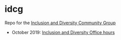# idcg
Repo for the [Inclusion and Diversity Community Group](https://www.w3.org/community/idcg/)

* October 2019: [Inclusion and Diversity Office hours](office-hours.html)
